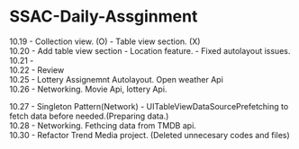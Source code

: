 # SSAC-Daily-Assginment

10.19 - Collection view.      (O)
      - Table view section.   (X)
      <br />
10.20  - Add table view section
       - Location feature.
       - Fixed autolayout issues.
10.21 - 
      <br />
10.22 - Review
      <br />
10.25 - Lottery Assignemnt Autolayout. Open weather Api
      <br />
10.26 - Networking. Movie Api, lottery Api.
      <br />

10.27 - Singleton Pattern(Network)
      - UITableViewDataSourcePrefetching to fetch data before needed.(Preparing data.)
       <br />
10.28
      - Networking. Fethcing data from TMDB api. 
       <br />
10.30
      - Refactor Trend Media project. (Deleted unnecesary codes and files)
